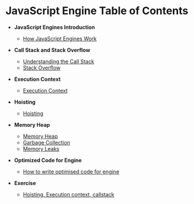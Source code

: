 
# JavaScript Engine Table of Contents

-  **JavaScript Engines Introduction**
	- [How JavaScript Engines Work](Javascipt-engine.md)

-  **Call Stack and Stack Overflow**
	- [Understanding the Call Stack](Callstack.md)
	- [Stack Overflow](Stackoverflow.md)

-  **Execution Context**
	- [Execution Context](Execution-context.md)

-  **Hoisting**
	- [Hoisting](Hoisting.md)
        
-  **Memory Heap**
	- [Memory Heap](Memory-heap.md)
	- [Garbage Collection](Garbage-collection.md)
    - [Memory Leaks](Memory-leaks.md)
            
-  **Optimized Code for Engine**
	- [How to write optimised code for engine](Optimised-code.md)
                
-  **Exercise**
	- [Hoisting, Execution context, callstack](Exercise.md)